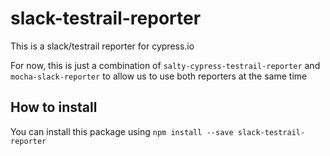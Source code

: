 # slack-testrail-reporter
This is a slack/testrail reporter for cypress.io

For now, this is just a combination of `salty-cypress-testrail-reporter` and `mocha-slack-reporter` to allow us to use both reporters at the same time

## How to install
You can install this package using `npm install --save slack-testrail-reporter`

